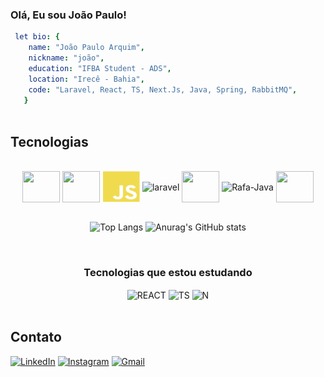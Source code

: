 ### Olá, Eu sou João Paulo!

```yaml
 let bio: {
    name: "João Paulo Arquim",
    nickname: "joão",
    education: "IFBA Student - ADS",
    location: "Irecê - Bahia",
    code: "Laravel, React, TS, Next.Js, Java, Spring, RabbitMQ",
   }
   
   ```
## Tecnologias

<div align='center'><br>
  <img align="center" height="50" width="60" src="https://cdn.jsdelivr.net/gh/devicons/devicon/icons/html5/html5-plain-wordmark.svg" />
  <img align="center" height="50" width="60" src="https://cdn.jsdelivr.net/gh/devicons/devicon/icons/css3/css3-plain-wordmark.svg" />
  <img align="center" alt="Rafa-Js" height="50" width="60" src="https://raw.githubusercontent.com/devicons/devicon/master/icons/javascript/javascript-plain.svg">
  <img align="center" alt="laravel" height="50" width="60"src="https://cdn.jsdelivr.net/gh/devicons/devicon@latest/icons/laravel/laravel-original.svg" />       
  <img align="center" height="50" width="60 "src="https://cdn.jsdelivr.net/gh/devicons/devicon/icons/spring/spring-original-wordmark.svg" />           
  <img align="center" alt="Rafa-Java" height="50" width="60" src="https://cdn.jsdelivr.net/gh/devicons/devicon/icons/java/java-plain.svg">
  <img align="center" height="50" width="60" src="https://cdn.jsdelivr.net/gh/devicons/devicon@latest/icons/rabbitmq/rabbitmq-original.svg" />       
</div>

<div align='center'><br>
 
![Top Langs](https://github-readme-stats.vercel.app/api/top-langs/?username=joaoparqum&custom_title=&layout=compact&bg_color=00000000&text_color=ffffff&hide_border=true&langs_count=10) 
![Anurag's GitHub stats](https://github-readme-stats.vercel.app/api?username=joaoparqum&theme=transparent&show_icons=true&text_color=ffffff&hide_border=true&hide_title=true&line_height=20&text_bold=false&card_width=100) 

</div>

<div align='center'><br>

### Tecnologias que estou estudando
 
 <img align="center" alt="REACT" height="40" width="50" src="https://cdn.jsdelivr.net/gh/devicons/devicon/icons/react/react-original.svg" />
   <img align="center" alt="TS" height="40" width="50" src="https://cdn.jsdelivr.net/gh/devicons/devicon/icons/typescript/typescript-original.svg" />
  <img align="center" alt="N" height="40" src="https://cdn.jsdelivr.net/gh/devicons/devicon@latest/icons/nextjs/nextjs-original.svg" />
          
</div>

</br>

## Contato
[![LinkedIn](https://img.shields.io/badge/-LinkedIn-000?style=for-the-badge&logo=linkedin&logoColor=FF00F6&color:FFF)](https://www.linkedin.com/in/joao-arquim/)
[![Instagram](https://img.shields.io/badge/-Instagram-000?style=for-the-badge&logo=instagram&logoColor=FF00F6&color:FFF)](https://www.instagram.com/arquimjoao/)
[![Gmail](https://img.shields.io/badge/Gmail-000?style=for-the-badge&logo=gmail&logoColor=FF00F6&color:FFF)](mailto:costajoaopaulo113@gmail.com)



  
  

